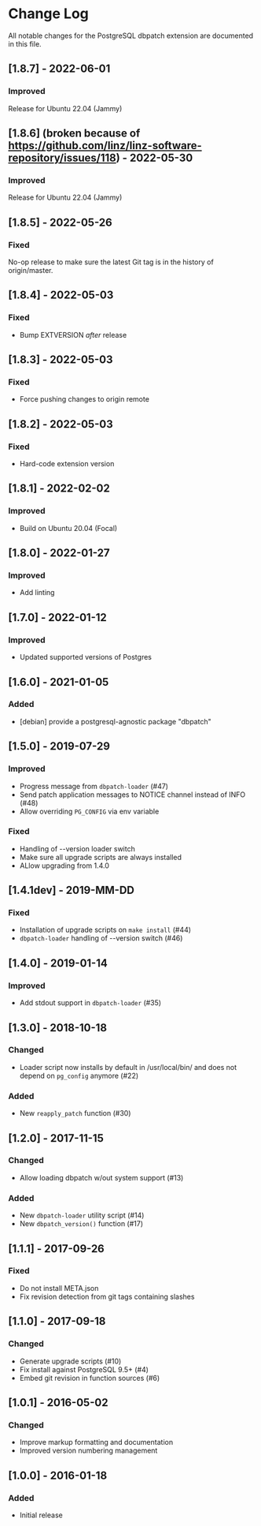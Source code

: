# Change Log

All notable changes for the PostgreSQL dbpatch extension are documented in this file.

## [1.8.7] - 2022-06-01

### Improved

Release for Ubuntu 22.04 (Jammy)

## [1.8.6] (broken because of https://github.com/linz/linz-software-repository/issues/118) - 2022-05-30

### Improved

Release for Ubuntu 22.04 (Jammy)

## [1.8.5] - 2022-05-26

### Fixed

No-op release to make sure the latest Git tag is in the history of origin/master.

## [1.8.4] - 2022-05-03

### Fixed

- Bump EXTVERSION _after_ release

## [1.8.3] - 2022-05-03

### Fixed

- Force pushing changes to origin remote

## [1.8.2] - 2022-05-03

### Fixed

- Hard-code extension version

## [1.8.1] - 2022-02-02

### Improved

- Build on Ubuntu 20.04 (Focal)

## [1.8.0] - 2022-01-27

### Improved

- Add linting

## [1.7.0] - 2022-01-12

### Improved

- Updated supported versions of Postgres

## [1.6.0] - 2021-01-05

### Added

- [debian] provide a postgresql-agnostic package "dbpatch"

## [1.5.0] - 2019-07-29

### Improved

- Progress message from `dbpatch-loader` (#47)
- Send patch application messages to NOTICE channel instead of INFO (#48)
- Allow overriding `PG_CONFIG` via env variable

### Fixed

- Handling of --version loader switch
- Make sure all upgrade scripts are always installed
- ALlow upgrading from 1.4.0

## [1.4.1dev] - 2019-MM-DD

### Fixed

- Installation of upgrade scripts on `make install` (#44)
- `dbpatch-loader` handling of --version switch (#46)

## [1.4.0] - 2019-01-14

### Improved

- Add stdout support in `dbpatch-loader` (#35)

## [1.3.0] - 2018-10-18

### Changed

- Loader script now installs by default in /usr/local/bin/ and does not depend on `pg_config`
  anymore (#22)

### Added

- New `reapply_patch` function (#30)

## [1.2.0] - 2017-11-15

### Changed

- Allow loading dbpatch w/out system support (#13)

### Added

- New `dbpatch-loader` utility script (#14)
- New `dbpatch_version()` function (#17)

## [1.1.1] - 2017-09-26

### Fixed

- Do not install META.json
- Fix revision detection from git tags containing slashes

## [1.1.0] - 2017-09-18

### Changed

- Generate upgrade scripts (#10)
- Fix install against PostgreSQL 9.5+ (#4)
- Embed git revision in function sources (#6)

## [1.0.1] - 2016-05-02

### Changed

- Improve markup formatting and documentation
- Improved version numbering management

## [1.0.0] - 2016-01-18

### Added

- Initial release
